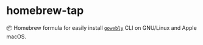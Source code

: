 # homebrew-tap

📦 Homebrew formula for easily install [`gowebly`][gowebly_url] CLI on GNU/Linux and Apple macOS.

[gowebly_url]: https://github.com/gowebly/gowebly
